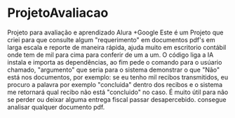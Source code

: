 # ProjetoAvaliacao
Projeto para avaliação e aprendizado Alura +Google
Este é um Projeto que criei para que consulte algum "requerimento" em documentos pdf's em larga escala e reporte de maneira rápida, ajuda muito em escritorio contábil onde tem de mil para cima para conferir de um a um.
O código liga a IA instala e importa as dependências, ao fim pede o comando para o usúario chamado, "argumento" que seria para o sistema demonstrar o que "Não" está nos documentos, por exemplo: se eu tenho mil recibos transmitidos, eu procuro a palavra por exemplo "concluida" dentro dos recibos e o sistema me retornará qual recibo não está "concluido" no caso.
É muito útil para não se perder ou deixar alguma entrega fiscal passar desapercebido.
consegue analisar qualquer documento pdf.
